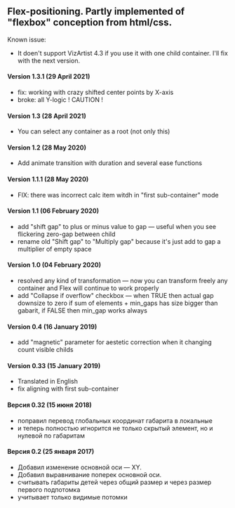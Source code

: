 ## Flex-positioning. Partly implemented of "flexbox" conception from html/css.

Known issue:
* It doen't support VizArtist 4.3 if you use it with one child container. I'll fix with the next version.

#### Version 1.3.1 (29 April 2021)
* fix: working with crazy shifted center points by X-axis
* broke: all Y-logic ! CAUTION !

#### Version 1.3 (28 April 2021)
* You can select any container as a root (not only this)

#### Version 1.2 (28 May 2020)
* Add animate transition with duration and several ease functions 

#### Version 1.1.1 (28 May 2020)
* FIX: there was incorrect calc item witdh in "first sub-container" mode

#### Version 1.1 (06 February 2020)
* add "shift gap" to plus or minus value to gap — useful when you see flickering zero-gap between child
* rename old "Shift gap" to "Multiply gap" because it's just add to gap a multiplier of empty space

#### Version 1.0 (04 February 2020)
* resolved any kind of transformation — now you can transform freely any container and Flex will continue to work properly
* add "Collapse if overflow" checkbox — when TRUE then actual gap downsize to zero if sum of elements + min_gaps has size bigger than gabarit, if FALSE then min_gap works always

#### Version 0.4 (16 January 2019)
* add "magnetic" parameter for aestetic correction when it changing count visible childs

#### Version 0.33 (15 January 2019)
* Translated in English
* fix aligning with first sub-container

#### Версия 0.32 (15 июня 2018)
* поправил перевод глобальных координат габарита в локальные
* и теперь полностью игнорится не только скрытый элемент, но и нулевой по габаритам

#### Версия 0.2 (25 января 2017)
* Добавил изменение основной оси — XY.
* Добавил выравнивание поперек основной оси.
* считывать габариты детей через общий размер и через размер первого подпотомка
* учитывает только видимые потомки
